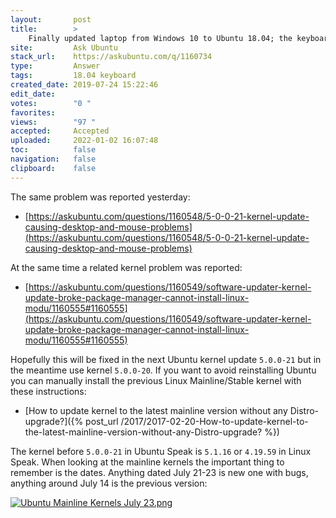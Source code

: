 ```yaml
---
layout:       post
title:        >
    Finally updated laptop from Windows 10 to Ubuntu 18.04; the keyboard and mouse no longer works after getting to the lock screen
site:         Ask Ubuntu
stack_url:    https://askubuntu.com/q/1160734
type:         Answer
tags:         18.04 keyboard
created_date: 2019-07-24 15:22:46
edit_date:    
votes:        "0 "
favorites:    
views:        "97 "
accepted:     Accepted
uploaded:     2022-01-02 16:07:48
toc:          false
navigation:   false
clipboard:    false
---
```


The same problem was reported yesterday:

- [https://askubuntu.com/questions/1160548/5-0-0-21-kernel-update-causing-desktop-and-mouse-problems](https://askubuntu.com/questions/1160548/5-0-0-21-kernel-update-causing-desktop-and-mouse-problems)

At the same time a related kernel problem was reported:

- [https://askubuntu.com/questions/1160549/software-updater-kernel-update-broke-package-manager-cannot-install-linux-modu/1160555#1160555](https://askubuntu.com/questions/1160549/software-updater-kernel-update-broke-package-manager-cannot-install-linux-modu/1160555#1160555)

Hopefully this will be fixed in the next Ubuntu kernel update `5.0.0-21` but in the meantime use kernel `5.0.0-20`. If you want to avoid reinstalling Ubuntu you can manually install the previous Linux Mainline/Stable kernel with these instructions:

- [How to update kernel to the latest mainline version without any Distro-upgrade?]({% post_url /2017/2017-02-20-How-to-update-kernel-to-the-latest-mainline-version-without-any-Distro-upgrade? %})

The kernel before `5.0.0-21` in Ubuntu Speak is `5.1.16` or `4.19.59` in Linux Speak. When looking at the mainline kernels the important thing to remember is the dates. Anything dated July 21-23 is new one with bugs, anything around July 14 is the previous version:

[![Ubuntu Mainline Kernels July 23.png][1]][1]


  [1]: https://i.stack.imgur.com/cqMDTl.png
